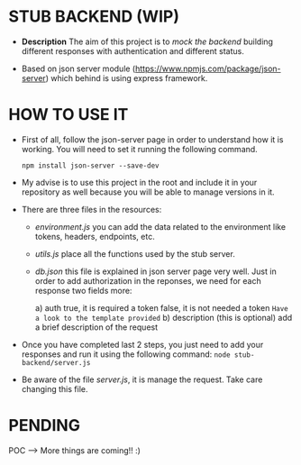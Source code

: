 STUB BACKEND (WIP)
============
* **Description** The aim of this project is to _mock the backend_  building different responses with authentication and different status.

* Based on json server module (https://www.npmjs.com/package/json-server) which behind is using express framework. 

HOW TO USE IT
=============

* First of all, follow the json-server page in order to understand how it is working. You will need to set it running the following command.

    ```npm install json-server --save-dev```

* My advise is to use this project in the root and include it in your repository as well because you will be able to manage versions in it.

* There are three files in the resources:
    - _environment.js_  you can add the data related to the environment like tokens, headers, endpoints, etc.
    - _utils.js_ place all the functions used by the stub server.
    - _db.json_ this file is explained in json server page very well. Just in order to add authorization in the reponses, we need for each response two fields more: 

        a) auth 
            true, it is required a token 
            false, it is not needed a token
            ```Have a look to the template provided```
        b) description (this is optional)
            add a brief description of the request

* Once you have completed last 2 steps, you just need to add your responses and run it using the following command:
            ```node stub-backend/server.js```

* Be aware of the file _server.js_, it is manage the request. Take care changing this file.

PENDING
=======
POC --> More things are coming!! :)
